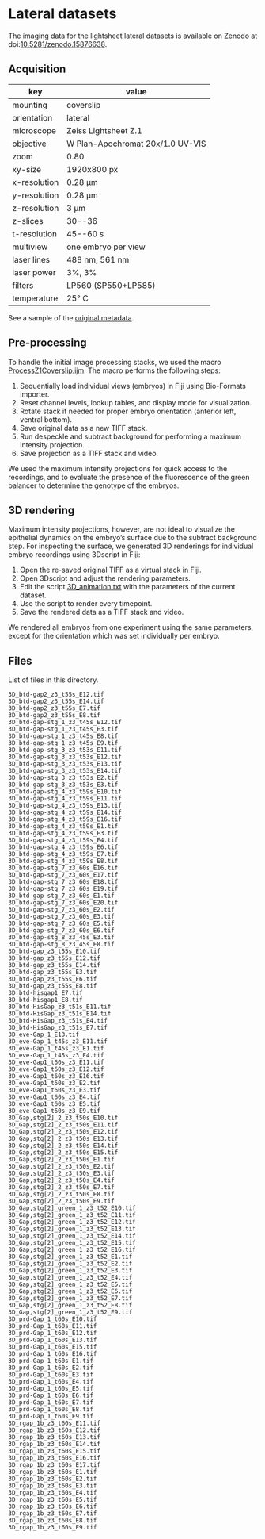 # Lateral datasets

The imaging data for the lightsheet lateral datasets is available on Zenodo at doi:[10.5281/zenodo.15876638](https://doi.org/10.5281/zenodo.15876638).

## Acquisition

| key          | value                            |
| ---          | -----                            |
| mounting     | coverslip                        |
| orientation  | lateral                          |
| microscope   | Zeiss Lightsheet Z.1             |
| objective    | W Plan-Apochromat 20x/1.0 UV-VIS |
| zoom         | 0.80                             |
| xy-size      | 1920x800 px                      |
| x-resolution | 0.28 µm                          |
| y-resolution | 0.28 µm                          |
| z-resolution | 3 µm                             |
| z-slices     | 30--36                           |
| t-resolution | 45--60 s                         |
| multiview    | one embryo per view              |
| laser lines  | 488 nm, 561 nm                   |
| laser power  | 3%, 3%                           |
| filters      | LP560 (SP550+LP585)              |
| temperature  | 25° C                            |

See a sample of the [original metadata](../scripts/OriginalMetadata_Lateral.txt).

## Pre-processing

To handle the initial image processing stacks, we used the macro [ProcessZ1Coverslip.ijm](../scripts/ProcessZ1Coverslip.ijm).
The macro performs the following steps:

1. Sequentially load individual views (embryos) in Fiji using Bio-Formats importer.
2. Reset channel levels, lookup tables, and display mode for visualization.
3. Rotate stack if needed for proper embryo orientation (anterior left, ventral bottom).
4. Save original data as a new TIFF stack.
5. Run despeckle and subtract background for performing a maximum intensity projection.
6. Save projection as a TIFF stack and video.

We used the maximum intensity projections for quick access to the recordings, and to evaluate the presence of the fluorescence of the green balancer to determine the genotype of the embryos.

## 3D rendering

Maximum intensity projections, however, are not ideal to visualize the epithelial dynamics on the embryo’s surface due to the subtract background step.
For inspecting the surface, we generated 3D renderings for individual embryo recordings using 3Dscript in Fiji:

1. Open the re-saved original TIFF as a virtual stack in Fiji.
2. Open 3Dscript and adjust the rendering parameters.
3. Edit the script [3D_animation.txt](../scripts/3D_animation.txt) with the parameters of the current dataset.
4. Use the script to render every timepoint.
5. Save the rendered data as a TIFF stack and video.

We rendered all embryos from one experiment using the same parameters, except for the orientation which was set individually per embryo.

## Files

List of files in this directory.

```
3D_btd-gap2_z3_t55s_E12.tif
3D_btd-gap2_z3_t55s_E14.tif
3D_btd-gap2_z3_t55s_E7.tif
3D_btd-gap2_z3_t55s_E8.tif
3D_btd-gap-stg_1_z3_t45s_E12.tif
3D_btd-gap-stg_1_z3_t45s_E3.tif
3D_btd-gap-stg_1_z3_t45s_E8.tif
3D_btd-gap-stg_1_z3_t45s_E9.tif
3D_btd-gap-stg_3_z3_t53s_E11.tif
3D_btd-gap-stg_3_z3_t53s_E12.tif
3D_btd-gap-stg_3_z3_t53s_E13.tif
3D_btd-gap-stg_3_z3_t53s_E14.tif
3D_btd-gap-stg_3_z3_t53s_E2.tif
3D_btd-gap-stg_3_z3_t53s_E3.tif
3D_btd-gap-stg_4_z3_t59s_E10.tif
3D_btd-gap-stg_4_z3_t59s_E11.tif
3D_btd-gap-stg_4_z3_t59s_E13.tif
3D_btd-gap-stg_4_z3_t59s_E14.tif
3D_btd-gap-stg_4_z3_t59s_E16.tif
3D_btd-gap-stg_4_z3_t59s_E1.tif
3D_btd-gap-stg_4_z3_t59s_E3.tif
3D_btd-gap-stg_4_z3_t59s_E4.tif
3D_btd-gap-stg_4_z3_t59s_E6.tif
3D_btd-gap-stg_4_z3_t59s_E7.tif
3D_btd-gap-stg_4_z3_t59s_E8.tif
3D_btd-gap-stg_7_z3_60s_E16.tif
3D_btd-gap-stg_7_z3_60s_E17.tif
3D_btd-gap-stg_7_z3_60s_E18.tif
3D_btd-gap-stg_7_z3_60s_E19.tif
3D_btd-gap-stg_7_z3_60s_E1.tif
3D_btd-gap-stg_7_z3_60s_E20.tif
3D_btd-gap-stg_7_z3_60s_E2.tif
3D_btd-gap-stg_7_z3_60s_E3.tif
3D_btd-gap-stg_7_z3_60s_E5.tif
3D_btd-gap-stg_7_z3_60s_E6.tif
3D_btd-gap-stg_8_z3_45s_E3.tif
3D_btd-gap-stg_8_z3_45s_E8.tif
3D_btd-gap_z3_t55s_E10.tif
3D_btd-gap_z3_t55s_E12.tif
3D_btd-gap_z3_t55s_E14.tif
3D_btd-gap_z3_t55s_E3.tif
3D_btd-gap_z3_t55s_E6.tif
3D_btd-gap_z3_t55s_E8.tif
3D_btd-hisgap1_E7.tif
3D_btd-hisgap1_E8.tif
3D_btd-HisGap_z3_t51s_E11.tif
3D_btd-HisGap_z3_t51s_E14.tif
3D_btd-HisGap_z3_t51s_E4.tif
3D_btd-HisGap_z3_t51s_E7.tif
3D_eve-Gap_1_E13.tif
3D_eve-Gap_1_t45s_z3_E11.tif
3D_eve-Gap_1_t45s_z3_E1.tif
3D_eve-Gap_1_t45s_z3_E4.tif
3D_eve-Gap1_t60s_z3_E11.tif
3D_eve-Gap1_t60s_z3_E12.tif
3D_eve-Gap1_t60s_z3_E16.tif
3D_eve-Gap1_t60s_z3_E2.tif
3D_eve-Gap1_t60s_z3_E3.tif
3D_eve-Gap1_t60s_z3_E4.tif
3D_eve-Gap1_t60s_z3_E5.tif
3D_eve-Gap1_t60s_z3_E9.tif
3D_Gap,stg[2]_2_z3_t50s_E10.tif
3D_Gap,stg[2]_2_z3_t50s_E11.tif
3D_Gap,stg[2]_2_z3_t50s_E12.tif
3D_Gap,stg[2]_2_z3_t50s_E13.tif
3D_Gap,stg[2]_2_z3_t50s_E14.tif
3D_Gap,stg[2]_2_z3_t50s_E15.tif
3D_Gap,stg[2]_2_z3_t50s_E1.tif
3D_Gap,stg[2]_2_z3_t50s_E2.tif
3D_Gap,stg[2]_2_z3_t50s_E3.tif
3D_Gap,stg[2]_2_z3_t50s_E4.tif
3D_Gap,stg[2]_2_z3_t50s_E7.tif
3D_Gap,stg[2]_2_z3_t50s_E8.tif
3D_Gap,stg[2]_2_z3_t50s_E9.tif
3D_Gap,stg[2]_green_1_z3_t52_E10.tif
3D_Gap,stg[2]_green_1_z3_t52_E11.tif
3D_Gap,stg[2]_green_1_z3_t52_E12.tif
3D_Gap,stg[2]_green_1_z3_t52_E13.tif
3D_Gap,stg[2]_green_1_z3_t52_E14.tif
3D_Gap,stg[2]_green_1_z3_t52_E15.tif
3D_Gap,stg[2]_green_1_z3_t52_E16.tif
3D_Gap,stg[2]_green_1_z3_t52_E1.tif
3D_Gap,stg[2]_green_1_z3_t52_E2.tif
3D_Gap,stg[2]_green_1_z3_t52_E3.tif
3D_Gap,stg[2]_green_1_z3_t52_E4.tif
3D_Gap,stg[2]_green_1_z3_t52_E5.tif
3D_Gap,stg[2]_green_1_z3_t52_E6.tif
3D_Gap,stg[2]_green_1_z3_t52_E7.tif
3D_Gap,stg[2]_green_1_z3_t52_E8.tif
3D_Gap,stg[2]_green_1_z3_t52_E9.tif
3D_prd-Gap_1_t60s_E10.tif
3D_prd-Gap_1_t60s_E11.tif
3D_prd-Gap_1_t60s_E12.tif
3D_prd-Gap_1_t60s_E13.tif
3D_prd-Gap_1_t60s_E15.tif
3D_prd-Gap_1_t60s_E16.tif
3D_prd-Gap_1_t60s_E1.tif
3D_prd-Gap_1_t60s_E2.tif
3D_prd-Gap_1_t60s_E3.tif
3D_prd-Gap_1_t60s_E4.tif
3D_prd-Gap_1_t60s_E5.tif
3D_prd-Gap_1_t60s_E6.tif
3D_prd-Gap_1_t60s_E7.tif
3D_prd-Gap_1_t60s_E8.tif
3D_prd-Gap_1_t60s_E9.tif
3D_rgap_1b_z3_t60s_E11.tif
3D_rgap_1b_z3_t60s_E12.tif
3D_rgap_1b_z3_t60s_E13.tif
3D_rgap_1b_z3_t60s_E14.tif
3D_rgap_1b_z3_t60s_E15.tif
3D_rgap_1b_z3_t60s_E16.tif
3D_rgap_1b_z3_t60s_E17.tif
3D_rgap_1b_z3_t60s_E1.tif
3D_rgap_1b_z3_t60s_E2.tif
3D_rgap_1b_z3_t60s_E3.tif
3D_rgap_1b_z3_t60s_E4.tif
3D_rgap_1b_z3_t60s_E5.tif
3D_rgap_1b_z3_t60s_E6.tif
3D_rgap_1b_z3_t60s_E7.tif
3D_rgap_1b_z3_t60s_E8.tif
3D_rgap_1b_z3_t60s_E9.tif
```
